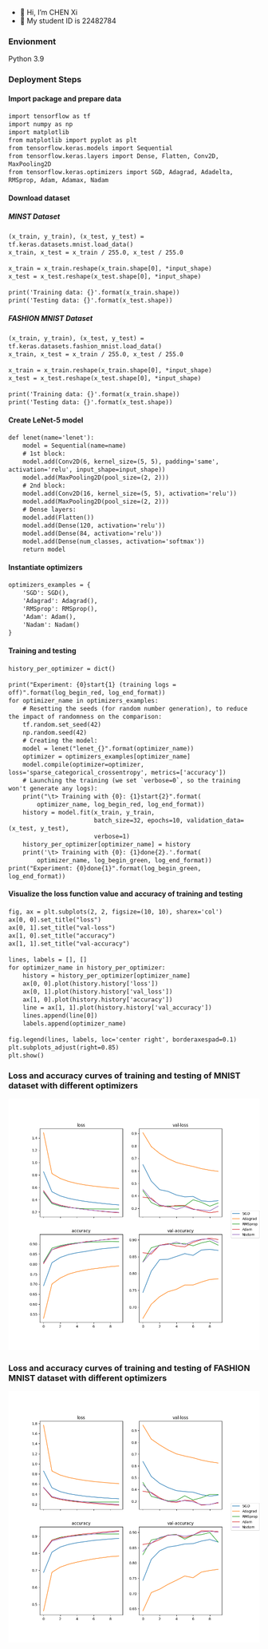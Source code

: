 - 👋 Hi, I’m CHEN Xi
- 👀 My student ID is 22482784


<!---
MoonX117/MoonX117 is a ✨ special ✨ repository because its `README.md` (this file) appears on your GitHub profile.
You can click the Preview link to take a look at your changes.
--->
### Envionment
Python 3.9

### Deployment Steps
#### Import package and prepare data
```
import tensorflow as tf
import numpy as np
import matplotlib
from matplotlib import pyplot as plt
from tensorflow.keras.models import Sequential
from tensorflow.keras.layers import Dense, Flatten, Conv2D, MaxPooling2D
from tensorflow.keras.optimizers import SGD, Adagrad, Adadelta, RMSprop, Adam, Adamax, Nadam
```
#### Download dataset
##### MINST Dataset
```
(x_train, y_train), (x_test, y_test) = tf.keras.datasets.mnist.load_data()
x_train, x_test = x_train / 255.0, x_test / 255.0

x_train = x_train.reshape(x_train.shape[0], *input_shape)
x_test = x_test.reshape(x_test.shape[0], *input_shape)

print('Training data: {}'.format(x_train.shape))
print('Testing data: {}'.format(x_test.shape))
```
##### FASHION MNIST Dataset
```
(x_train, y_train), (x_test, y_test) = tf.keras.datasets.fashion_mnist.load_data()
x_train, x_test = x_train / 255.0, x_test / 255.0

x_train = x_train.reshape(x_train.shape[0], *input_shape)
x_test = x_test.reshape(x_test.shape[0], *input_shape)

print('Training data: {}'.format(x_train.shape))
print('Testing data: {}'.format(x_test.shape))
```
#### Create LeNet-5 model
```
def lenet(name='lenet'):
    model = Sequential(name=name)
    # 1st block:
    model.add(Conv2D(6, kernel_size=(5, 5), padding='same', activation='relu', input_shape=input_shape))
    model.add(MaxPooling2D(pool_size=(2, 2)))
    # 2nd block:
    model.add(Conv2D(16, kernel_size=(5, 5), activation='relu'))
    model.add(MaxPooling2D(pool_size=(2, 2)))
    # Dense layers:
    model.add(Flatten())
    model.add(Dense(120, activation='relu'))
    model.add(Dense(84, activation='relu'))
    model.add(Dense(num_classes, activation='softmax'))
    return model
```
#### Instantiate optimizers
```
optimizers_examples = {
    'SGD': SGD(),
    'Adagrad': Adagrad(),
    'RMSprop': RMSprop(),
    'Adam': Adam(),
    'Nadam': Nadam()
}
```
#### Training and testing
```
history_per_optimizer = dict()

print("Experiment: {0}start{1} (training logs = off)".format(log_begin_red, log_end_format))
for optimizer_name in optimizers_examples:
    # Resetting the seeds (for random number generation), to reduce the impact of randomness on the comparison:
    tf.random.set_seed(42)
    np.random.seed(42)
    # Creating the model:
    model = lenet("lenet_{}".format(optimizer_name))
    optimizer = optimizers_examples[optimizer_name]
    model.compile(optimizer=optimizer, loss='sparse_categorical_crossentropy', metrics=['accuracy'])
    # Launching the training (we set `verbose=0`, so the training won't generate any logs):
    print("\t> Training with {0}: {1}start{2}".format(
        optimizer_name, log_begin_red, log_end_format))
    history = model.fit(x_train, y_train,
                        batch_size=32, epochs=10, validation_data=(x_test, y_test),
                        verbose=1)
    history_per_optimizer[optimizer_name] = history
    print('\t> Training with {0}: {1}done{2}.'.format(
        optimizer_name, log_begin_green, log_end_format))
print("Experiment: {0}done{1}".format(log_begin_green, log_end_format))
```
#### Visualize the loss function value and accuracy of training and testing
```
fig, ax = plt.subplots(2, 2, figsize=(10, 10), sharex='col')
ax[0, 0].set_title("loss")
ax[0, 1].set_title("val-loss")
ax[1, 0].set_title("accuracy")
ax[1, 1].set_title("val-accuracy")

lines, labels = [], []
for optimizer_name in history_per_optimizer:
    history = history_per_optimizer[optimizer_name]
    ax[0, 0].plot(history.history['loss'])
    ax[0, 1].plot(history.history['val_loss'])
    ax[1, 0].plot(history.history['accuracy'])
    line = ax[1, 1].plot(history.history['val_accuracy'])
    lines.append(line[0])
    labels.append(optimizer_name)

fig.legend(lines, labels, loc='center right', borderaxespad=0.1)
plt.subplots_adjust(right=0.85)
plt.show()
```
### Loss and accuracy curves of training and testing of MNIST dataset with different optimizers
![1](https://github.com/MoonX117/7160/blob/main/M1.png)
### Loss and accuracy curves of training and testing of FASHION MNIST dataset with different optimizers
![2](https://github.com/MoonX117/7160/blob/main/FM1.png)

